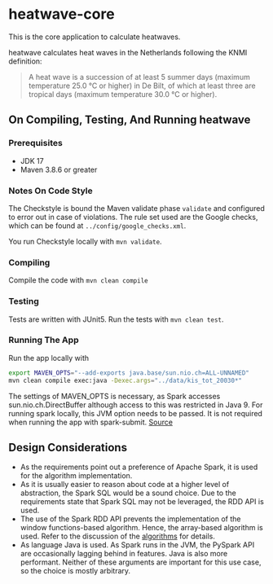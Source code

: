 # heatwave-core

This is the core application to calculate heatwaves.

heatwave calculates heat waves in the Netherlands following the KNMI
definition:
> A heat wave is a succession of at least 5 summer days (maximum temperature
> 25.0 °C or higher) in De Bilt, of which at least three are tropical days
> (maximum temperature 30.0 °C or higher).

## On Compiling, Testing, And Running heatwave

### Prerequisites

* JDK 17
* Maven 3.8.6 or greater

### Notes On Code Style

The Checkstyle is bound the Maven validate phase `validate` and configured to
error out in case of violations. The rule set used are the Google checks, which
can be found at `../config/google_checks.xml`.

You run Checkstyle locally with `mvn validate`.

### Compiling

Compile the code with `mvn clean compile`

### Testing

Tests are written with JUnit5. Run the tests with `mvn clean test`.

### Running The App

Run the app locally with

```bash
export MAVEN_OPTS="--add-exports java.base/sun.nio.ch=ALL-UNNAMED"
mvn clean compile exec:java -Dexec.args="../data/kis_tot_20030*"
```

The settings of MAVEN_OPTS is necessary, as Spark accesses
sun.nio.ch.DirectBuffer although access to this was restricted in Java 9. For
running spark locally, this JVM option needs to be passed. It is not required
when running the app with
spark-submit. [Source](https://stackoverflow.com/questions/10108374/maven-how-to-run-a-java-file-from-command-line-passing-arguments)

## Design Considerations

* As the requirements point out a preference of Apache Spark, it is used for
  the algorithm implementation.
* As it is usually easier to reason about code at a higher level of
  abstraction, the Spark SQL would be a sound choice. Due to the requirements
  state that Spark SQL may not be leveraged, the RDD
  API is used.
* The use of the Spark RDD API prevents the implementation of the window
  functions-based algorithm. Hence, the array-based algorithm is used. Refer to
  the discussion of the [algorithms](../algorithms) for details.
* As language Java is used. As Spark runs in the JVM, the PySpark API are
  occasionally lagging behind in features. Java is also more performant.
  Neither of these arguments are important for this use case, so the choice is
  mostly arbitrary.
